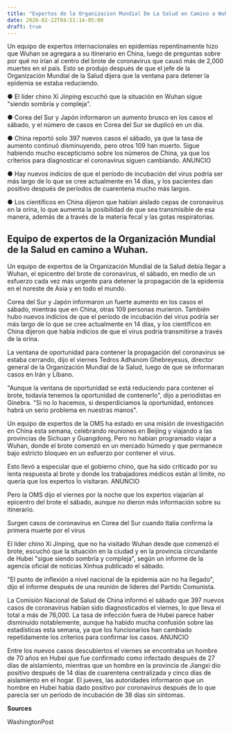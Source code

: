 ```yaml
---
title: "Expertos de la Organizacion Mundial De La Salud en Camino a Wuhan"
date: 2020-02-22T04:51:14-05:00
draft: true
---
```


Un equipo de expertos internacionales en epidemias repentinamente hizo que Wuhan se agregara a su itinerario en China, luego de preguntas sobre por qué no irían al centro del brote de coronavirus que causó más de 2,000 muertes en el país. Esto se produjo después de que el jefe de la Organización Mundial de la Salud dijera que la ventana para detener la epidemia se estaba reduciendo.

● El líder chino Xi Jinping escuchó que la situación en Wuhan sigue "siendo sombría y compleja".

● Corea del Sur y Japón informaron un aumento brusco en los casos el sábado, y el número de casos en Corea del Sur se duplicó en un día.

● China reportó solo 397 nuevos casos el sábado, ya que la tasa de aumento continuó disminuyendo, pero otros 109 han muerto. Sigue habiendo mucho escepticismo sobre los números de China, ya que los criterios para diagnosticar el coronavirus siguen cambiando.
ANUNCIO

● Hay nuevos indicios de que el período de incubación del virus podría ser más largo de lo que se cree actualmente en 14 días, y los pacientes dan positivo después de períodos de cuarentena mucho más largos.

● Los científicos en China dijeron que habían aislado cepas de coronavirus en la orina, lo que aumenta la posibilidad de que sea transmisible de esa manera, además de a través de la materia fecal y las gotas respiratorias.

## Equipo de expertos de la Organización Mundial de la Salud en camino a Wuhan.

Un equipo de expertos de la Organización Mundial de la Salud debía llegar a Wuhan, el epicentro del brote de coronavirus, el sábado, en medio de un esfuerzo cada vez más urgente para detener la propagación de la epidemia en el noreste de Asia y en todo el mundo.

Corea del Sur y Japón informaron un fuerte aumento en los casos el sábado, mientras que en China, otras 109 personas murieron. También hubo nuevos indicios de que el período de incubación del virus podría ser más largo de lo que se cree actualmente en 14 días, y los científicos en China dijeron que había indicios de que el virus podría transmitirse a través de la orina.


La ventana de oportunidad para contener la propagación del coronavirus se estaba cerrando, dijo el viernes Tedros Adhanom Ghebreyesus, director general de la Organización Mundial de la Salud, luego de que se informaran casos en Irán y Líbano.

"Aunque la ventana de oportunidad se está reduciendo para contener el brote, todavía tenemos la oportunidad de contenerlo", dijo a periodistas en Ginebra. "Si no lo hacemos, si desperdiciamos la oportunidad, entonces habrá un serio problema en nuestras manos".

Un equipo de expertos de la OMS ha estado en una misión de investigación en China esta semana, celebrando reuniones en Beijing y viajando a las provincias de Sichuan y Guangdong. Pero no habían programado viajar a Wuhan, donde el brote comenzó en un mercado húmedo y que permanece bajo estricto bloqueo en un esfuerzo por contener el virus.

Esto llevó a especular que el gobierno chino, que ha sido criticado por su lenta respuesta al brote y donde los trabajadores médicos están al límite, no quería que los expertos lo visitaran.
ANUNCIO

Pero la OMS dijo el viernes por la noche que los expertos viajarían al epicentro del brote el sábado, aunque no dieron más información sobre su itinerario.

Surgen casos de coronavirus en Corea del Sur cuando Italia confirma la primera muerte por el virus

El líder chino Xi Jinping, que no ha visitado Wuhan desde que comenzó el brote, escuchó que la situación en la ciudad y en la provincia circundante de Hubei "sigue siendo sombría y compleja", según un informe de la agencia oficial de noticias Xinhua publicado el sábado.

"El punto de inflexión a nivel nacional de la epidemia aún no ha llegado", dijo el informe después de una reunión de líderes del Partido Comunista.

La Comisión Nacional de Salud de China informó el sábado que 397 nuevos casos de coronavirus habían sido diagnosticados el viernes, lo que lleva el total a más de 76,000. La tasa de infección fuera de Hubei parece haber disminuido notablemente, aunque ha habido mucha confusión sobre las estadísticas esta semana, ya que los funcionarios han cambiado repetidamente los criterios para confirmar los casos.
ANUNCIO

Entre los nuevos casos descubiertos el viernes se encontraba un hombre de 70 años en Hubei que fue confirmado como infectado después de 27 días de aislamiento, mientras que un hombre en la provincia de Jiangxi dio positivo después de 14 días de cuarentena centralizada y cinco días de aislamiento en el hogar. El jueves, las autoridades informaron que un hombre en Hubei había dado positivo por coronavirus después de lo que parecía ser un período de incubación de 38 días sin síntomas.

**Sources**

WashingtonPost 
